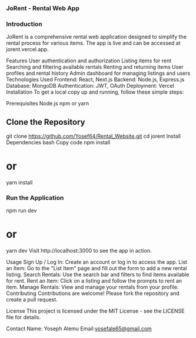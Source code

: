 <h3>JoRent - Rental Web App</h3>


<h3>Introduction</h3>
JoRent is a comprehensive rental web application designed to simplify the rental process for various items. The app is live and can be accessed at jorent.vercel.app.

Features
User authentication and authorization
Listing items for rent
Searching and filtering available rentals
Renting and returning items
User profiles and rental history
Admin dashboard for managing listings and users
Technologies Used
Frontend: React, Next.js
Backend: Node.js, Express.js
Database: MongoDB
Authentication: JWT, OAuth
Deployment: Vercel
Installation
To get a local copy up and running, follow these simple steps:

Prerequisites
Node.js
npm or yarn

<h2>Clone the Repository</h2>

git clone https://github.com/Yosef64/Rental_Website.git
cd jorent
Install Dependencies
bash
Copy code
npm install
# or
yarn install

<h3>Run the Application</h3>

npm run dev
# or
yarn dev
Visit http://localhost:3000 to see the app in action.

Usage
Sign Up / Log In: Create an account or log in to access the app.
List an Item: Go to the "List Item" page and fill out the form to add a new rental listing.
Search Rentals: Use the search bar and filters to find items available for rent.
Rent an Item: Click on a listing and follow the prompts to rent an item.
Manage Rentals: View and manage your rentals from your profile.
Contributing
Contributions are welcome! Please fork the repository and create a pull request.

License
This project is licensed under the MIT License - see the LICENSE file for details.

Contact
Name: Yoseph Alemu
Email:yosefale65@gmail.com
